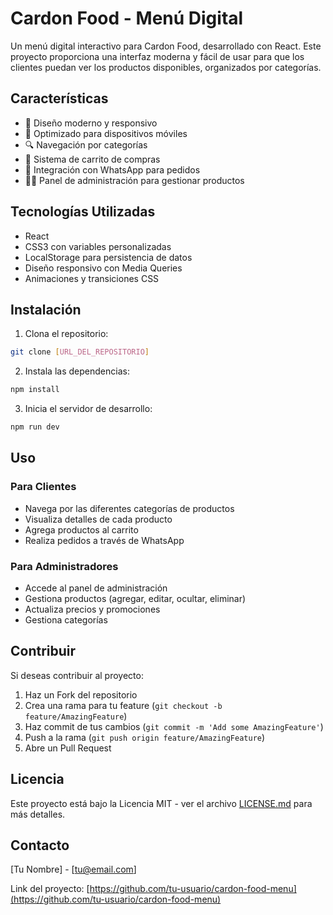 # Cardon Food - Menú Digital

Un menú digital interactivo para Cardon Food, desarrollado con React. Este proyecto proporciona una interfaz moderna y fácil de usar para que los clientes puedan ver los productos disponibles, organizados por categorías.

## Características

- 🎨 Diseño moderno y responsivo
- 📱 Optimizado para dispositivos móviles
- 🔍 Navegación por categorías
- 🛒 Sistema de carrito de compras
- 💬 Integración con WhatsApp para pedidos
- 👨‍💼 Panel de administración para gestionar productos

## Tecnologías Utilizadas

- React
- CSS3 con variables personalizadas
- LocalStorage para persistencia de datos
- Diseño responsivo con Media Queries
- Animaciones y transiciones CSS

## Instalación

1. Clona el repositorio:
```bash
git clone [URL_DEL_REPOSITORIO]
```

2. Instala las dependencias:
```bash
npm install
```

3. Inicia el servidor de desarrollo:
```bash
npm run dev
```

## Uso

### Para Clientes
- Navega por las diferentes categorías de productos
- Visualiza detalles de cada producto
- Agrega productos al carrito
- Realiza pedidos a través de WhatsApp

### Para Administradores
- Accede al panel de administración
- Gestiona productos (agregar, editar, ocultar, eliminar)
- Actualiza precios y promociones
- Gestiona categorías

## Contribuir

Si deseas contribuir al proyecto:

1. Haz un Fork del repositorio
2. Crea una rama para tu feature (`git checkout -b feature/AmazingFeature`)
3. Haz commit de tus cambios (`git commit -m 'Add some AmazingFeature'`)
4. Push a la rama (`git push origin feature/AmazingFeature`)
5. Abre un Pull Request

## Licencia

Este proyecto está bajo la Licencia MIT - ver el archivo [LICENSE.md](LICENSE.md) para más detalles.

## Contacto

[Tu Nombre] - [tu@email.com]

Link del proyecto: [https://github.com/tu-usuario/cardon-food-menu](https://github.com/tu-usuario/cardon-food-menu)
